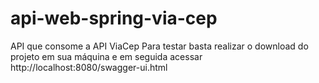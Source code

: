 # api-web-spring-via-cep
API que consome a API ViaCep
Para testar basta realizar o download do projeto em sua máquina
e em seguida acessar http://localhost:8080/swagger-ui.html

